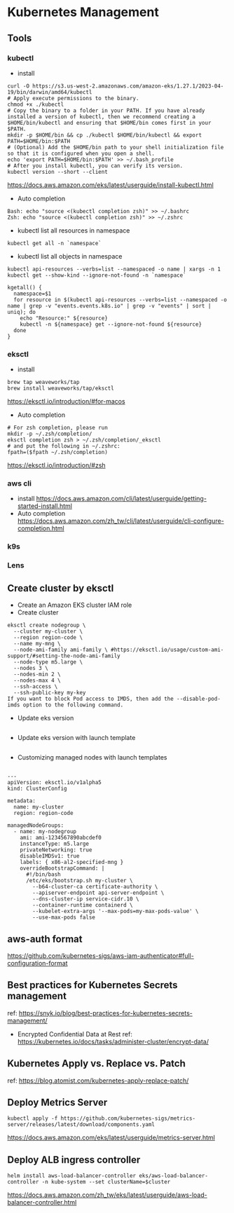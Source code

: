 # Kubernetes Management

## Tools
### kubectl
- install 
```shell
curl -O https://s3.us-west-2.amazonaws.com/amazon-eks/1.27.1/2023-04-19/bin/darwin/amd64/kubectl
# Apply execute permissions to the binary.
chmod +x ./kubectl
# Copy the binary to a folder in your PATH. If you have already installed a version of kubectl, then we recommend creating a $HOME/bin/kubectl and ensuring that $HOME/bin comes first in your $PATH.
mkdir -p $HOME/bin && cp ./kubectl $HOME/bin/kubectl && export PATH=$HOME/bin:$PATH
# (Optional) Add the $HOME/bin path to your shell initialization file so that it is configured when you open a shell.
echo 'export PATH=$HOME/bin:$PATH' >> ~/.bash_profile
# After you install kubectl, you can verify its version.
kubectl version --short --client
```
https://docs.aws.amazon.com/eks/latest/userguide/install-kubectl.html
- Auto completion
```shell
Bash: echo "source <(kubectl completion zsh)" >> ~/.bashrc
Zsh: echo "source <(kubectl completion zsh)" >> ~/.zshrc
```
- kubectl list all resources in namespace
```shell
kubectl get all -n `namespace`
```
- kubectl list all objects in namespace
```shell
kubectl api-resources --verbs=list --namespaced -o name | xargs -n 1 kubectl get --show-kind --ignore-not-found -n `namespace`

kgetall() {
  namespace=$1
  for resource in $(kubectl api-resources --verbs=list --namespaced -o name | grep -v "events.events.k8s.io" | grep -v "events" | sort | uniq); do
    echo "Resource:" ${resource}
    kubectl -n ${namespace} get --ignore-not-found ${resource}
  done
}
```
### eksctl
- install 
```shell
brew tap weaveworks/tap
brew install weaveworks/tap/eksctl
```
https://eksctl.io/introduction/#for-macos
- Auto completion
```shell
# For zsh completion, please run
mkdir -p ~/.zsh/completion/
eksctl completion zsh > ~/.zsh/completion/_eksctl
# and put the following in ~/.zshrc:
fpath=($fpath ~/.zsh/completion)
```
https://eksctl.io/introduction/#zsh

### aws cli
- install 
https://docs.aws.amazon.com/cli/latest/userguide/getting-started-install.html
- Auto completion
https://docs.aws.amazon.com/zh_tw/cli/latest/userguide/cli-configure-completion.html

### k9s


### Lens

## Create cluster by eksctl
- Create an Amazon EKS cluster IAM role
- Create cluster
```shell=
eksctl create nodegroup \
  --cluster my-cluster \
  --region region-code \
  --name my-mng \
  --node-ami-family ami-family \ #https://eksctl.io/usage/custom-ami-support/#setting-the-node-ami-family
  --node-type m5.large \
  --nodes 3 \
  --nodes-min 2 \
  --nodes-max 4 \
  --ssh-access \
  --ssh-public-key my-key
If you want to block Pod access to IMDS, then add the --disable-pod-imds option to the following command.
```

- Update eks version 
```shell

```

- Update eks version with launch template
```shell

```

- Customizing managed nodes with launch templates
```shell

---
apiVersion: eksctl.io/v1alpha5
kind: ClusterConfig

metadata:
  name: my-cluster
  region: region-code

managedNodeGroups:
  - name: my-nodegroup
    ami: ami-1234567890abcdef0
    instanceType: m5.large
    privateNetworking: true
    disableIMDSv1: true
    labels: { x86-al2-specified-mng }
    overrideBootstrapCommand: |
      #!/bin/bash
      /etc/eks/bootstrap.sh my-cluster \
        --b64-cluster-ca certificate-authority \
        --apiserver-endpoint api-server-endpoint \
        --dns-cluster-ip service-cidr.10 \
        --container-runtime containerd \
        --kubelet-extra-args '--max-pods=my-max-pods-value' \
        --use-max-pods false
```

## aws-auth format
https://github.com/kubernetes-sigs/aws-iam-authenticator#full-configuration-format

## Best practices for Kubernetes Secrets management
ref: https://snyk.io/blog/best-practices-for-kubernetes-secrets-management/
- Encrypted Confidential Data at Rest
ref: https://kubernetes.io/docs/tasks/administer-cluster/encrypt-data/

## Kubernetes Apply vs. Replace vs. Patch
ref: https://blog.atomist.com/kubernetes-apply-replace-patch/

## Deploy Metrics Server
```shell
kubectl apply -f https://github.com/kubernetes-sigs/metrics-server/releases/latest/download/components.yaml
```
https://docs.aws.amazon.com/eks/latest/userguide/metrics-server.html

## Deploy ALB ingress controller
```shell
helm install aws-load-balancer-controller eks/aws-load-balancer-controller -n kube-system --set clusterName=$cluster
```
https://docs.aws.amazon.com/zh_tw/eks/latest/userguide/aws-load-balancer-controller.html